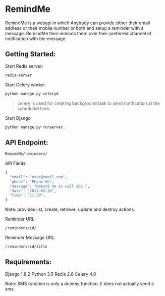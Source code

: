 # RemindMe

RemindMe is a webapi in which Anybody can provide either their email address or their mobile number or both and setup a reminder with a message. RemindMe then reminds them over their preferred channel of notification with the message.  

## Getting Started:

Start Redis server:
```sh
redis-server
```

Start Celery worker
```sh
python manage.py celeryd
```
>celery is used for creating background task to send notification at the scheduled time.


Start Django
```sh
python manage.py runserver.
```

## API Endpoint:

```sh
RemindMe/reminders/
```

API Fields:
```sh
{
  "email": "user@email.com",
  "phone": "Phone No",
  "message": "Remind me to call abc.",
  "date": "2017-03-16",
  "time": "11:30",
}
```

Note: provides list, create, retrieve, update and destroy actions.


Reminder URL:
```sh
/reminders/id/
```

Reminder Message URL:
```sh
/reminders/id/title
```
## Requirements:
Django 1.8.2
Python 3.5
Redis 2.8
Celery 4.0



Note: SMS function is only a dummy function. It does not actually send a sms.
